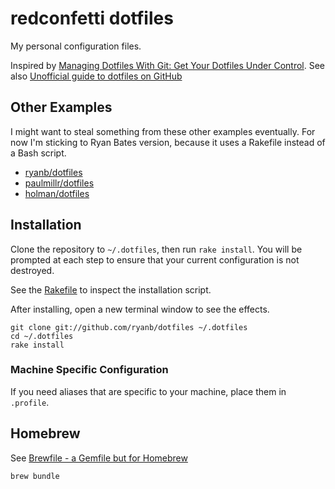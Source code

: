 # redconfetti dotfiles

My personal configuration files.

Inspired by [Managing Dotfiles With Git: Get Your Dotfiles Under Control](https://www.foraker.com/blog/get-your-dotfiles-under-control).
See also [Unofficial guide to dotfiles on GitHub](http://dotfiles.github.io/)

## Other Examples

I might want to steal something from these other examples eventually. For now I'm sticking to Ryan Bates version, because it uses a Rakefile instead of a Bash script.

- [ryanb/dotfiles](https://github.com/ryanb/dotfiles)
- [paulmillr/dotfiles](https://github.com/paulmillr/dotfiles/blob/master/bootstrap-new-system.sh)
- [holman/dotfiles](https://github.com/holman/dotfiles)

## Installation

Clone the repository to `~/.dotfiles`, then run `rake install`. You will be prompted at each step to ensure that your current configuration is not destroyed.

See the [Rakefile](./Rakefile) to inspect the installation script.

After installing, open a new terminal window to see the effects.

``` shell
git clone git://github.com/ryanb/dotfiles ~/.dotfiles
cd ~/.dotfiles
rake install
```

### Machine Specific Configuration

If you need aliases that are specific to your machine, place them in `.profile`.

## Homebrew

See [Brewfile - a Gemfile but for Homebrew](https://robots.thoughtbot.com/brewfile-a-gemfile-but-for-homebrew)

``` shell
brew bundle
```
